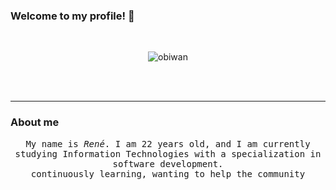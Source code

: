 ### Welcome to my profile! 👋
</br>
<p align="center">
  <img src="https://media.tenor.com/EJ5ezT8nTdoAAAAC/hello-there-obi-wan.gif" alt="obiwan">
</p>
<br/>
<br/>

---

### About me 

<p align="center" >
  <samp>
    My name is <em>René</em>. I am 22 years old, and I am currently studying Information Technologies with a specialization in software development.
      </br>
continuously learning, wanting to help the community
  </samp>
  <br/>
  <br/>
  <br/>
</p>




